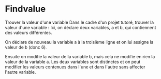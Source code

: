 # Findvalue
Trouver la valeur d'une variable 
Dans le cadre d'un projet tutoré, trouver la valeur d'une variable :
Ici, on déclare deux variables, a et b, qui contiennent des valeurs différentes.

On déclare de nouveau la variable a à la troisième ligne et on lui assigne la valeur de b (donc 6).

Ensuite on modifie la valeur de la variable b, mais cela ne modifie en rien la valeur de la variable a.
Les deux variables sont distinctes et on peut modifier les valeurs contenues dans l'une et dans l'autre sans affecter l'autre variable.

